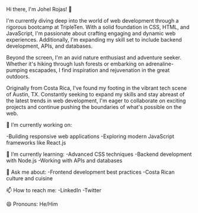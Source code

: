 Hi there, I'm Johel Rojas! 👋

I'm currently diving deep into the world of web development through a rigorous bootcamp at TripleTen. With a solid foundation in CSS, HTML, and JavaScript, I'm passionate about crafting engaging and dynamic web experiences. Additionally, I'm expanding my skill set to include backend development, APIs, and databases.

Beyond the screen, I'm an avid nature enthusiast and adventure seeker. Whether it's hiking through lush forests or embarking on adrenaline-pumping escapades, I find inspiration and rejuvenation in the great outdoors.

Originally from Costa Rica, I've found my footing in the vibrant tech scene of Austin, TX. Constantly seeking to expand my skills and stay abreast of the latest trends in web development, I'm eager to collaborate on exciting projects and continue pushing the boundaries of what's possible on the web.

🔭 I’m currently working on:

-Building responsive web applications
-Exploring modern JavaScript frameworks like React.js

🌱 I’m currently learning:
-Advanced CSS techniques
-Backend development with Node.js
-Working with APIs and databases

💬 Ask me about:
-Frontend development best practices
-Costa Rican culture and cuisine

📫 How to reach me:
-LinkedIn
-Twitter

😄 Pronouns:
He/Him
